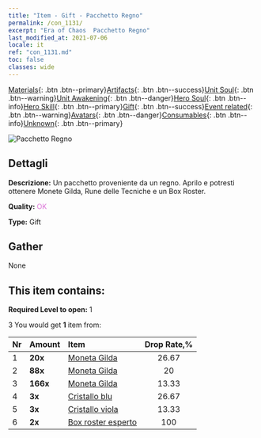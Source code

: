```yaml
---
title: "Item - Gift - Pacchetto Regno"
permalink: /con_1131/
excerpt: "Era of Chaos  Pacchetto Regno"
last_modified_at: 2021-07-06
locale: it
ref: "con_1131.md"
toc: false
classes: wide
---
```

 [Materials](/ItemsIT/){: .btn .btn--primary}[Artifacts](/ItemsIT/Artifacts/){: .btn .btn--success}[Unit Soul](/ItemsIT/UnitSoul/){: .btn .btn--warning}[Unit Awakening](/ItemsIT/UnitAwakening/){: .btn .btn--danger}[Hero Soul](/ItemsIT/HeroSoul/){: .btn .btn--info}[Hero Skill](/ItemsIT/HeroSkill/){: .btn .btn--primary}[Gift](/ItemsIT/Gift/){: .btn .btn--success}[Event related](/ItemsIT/Events/){: .btn .btn--warning}[Avatars](/ItemsIT/Avatars/){: .btn .btn--danger}[Consumables](/ItemsIT/Consumables/){: .btn .btn--info}[Unknown](/ItemsIT/Unknown/){: .btn .btn--primary}

 ![Pacchetto Regno](/images/t/i_907002.png)

## Dettagli
 **Descrizione:** Un pacchetto proveniente da un regno. Aprilo e potresti ottenere Monete Gilda, Rune delle Tecniche e un Box Roster.

 **Quality:** <span style="color: #DA70D6">OK</span>

 **Type:** Gift

## Gather

  None

## This item contains:

 **Required Level to open:** 1

 3 You would get **1** item  from:

  | Nr | Amount |     Item    | Drop Rate,% |
  |:---|:-------|:------------|:---------:|
  | 1 |  **20x** | [Moneta Gilda](/ItemsIT/con_896/) | 26.67 | 
  | 2 |  **88x** | [Moneta Gilda](/ItemsIT/con_896/) | 20 | 
  | 3 |  **166x** | [Moneta Gilda](/ItemsIT/con_896/) | 13.33 | 
  | 4 |  **3x** | [Cristallo blu](/ItemsIT/con_716/) | 26.67 | 
  | 5 |  **3x** | [Cristallo viola](/ItemsIT/con_720/) | 13.33 | 
  | 6 |  **2x** | [Box roster esperto](/ItemsIT/con_760/) | 100 | 
